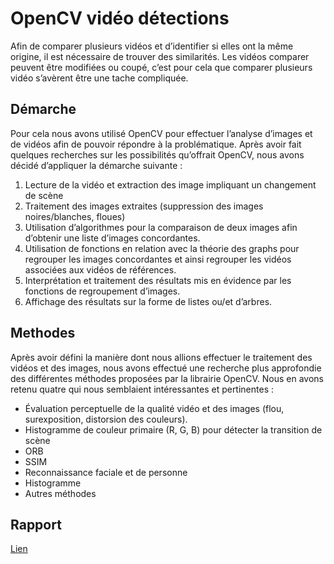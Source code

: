 # OpenCV vidéo détections

Afin de comparer plusieurs vidéos et d’identifier si elles ont la même origine, il est nécessaire de trouver des similarités. Les vidéos comparer peuvent être modifiées ou coupé, c’est pour cela que comparer plusieurs vidéo s’avèrent être une tache compliquée. 

## Démarche 

Pour cela nous avons utilisé OpenCV pour effectuer l’analyse d’images et de vidéos afin de pouvoir répondre à la problématique. Après avoir fait quelques recherches sur les possibilités qu’offrait OpenCV, nous avons décidé d’appliquer la démarche suivante :

1. Lecture de la vidéo et extraction des image impliquant un changement de scène     
2. Traitement des images extraites (suppression des images noires/blanches, floues)   
3. Utilisation d’algorithmes pour la comparaison de deux images afin d’obtenir une liste d’images concordantes.   
4. Utilisation de fonctions en relation avec la théorie des graphs pour regrouper les images concordantes et ainsi regrouper les vidéos associées aux vidéos de références.   
5. Interprétation et traitement des résultats mis en évidence par les fonctions de regroupement d’images.   
6. Affichage des résultats sur la forme de listes ou/et d’arbres.   


## Methodes
Après avoir défini la manière dont nous allions effectuer le traitement des vidéos et des images, nous avons effectué une recherche plus approfondie des différentes méthodes proposées par la librairie OpenCV. Nous en avons retenu quatre qui nous semblaient intéressantes et pertinentes : 

- Évaluation perceptuelle de la qualité vidéo et des images (flou, surexposition, distorsion des couleurs).
- Histogramme de couleur primaire (R, G, B) pour détecter la transition de scène
- ORB
- SSIM
- Reconnaissance faciale et de personne
- Histogramme
- Autres méthodes

## Rapport

[Lien](\doc\cpw_projet_zeller_guignard.pdf)


